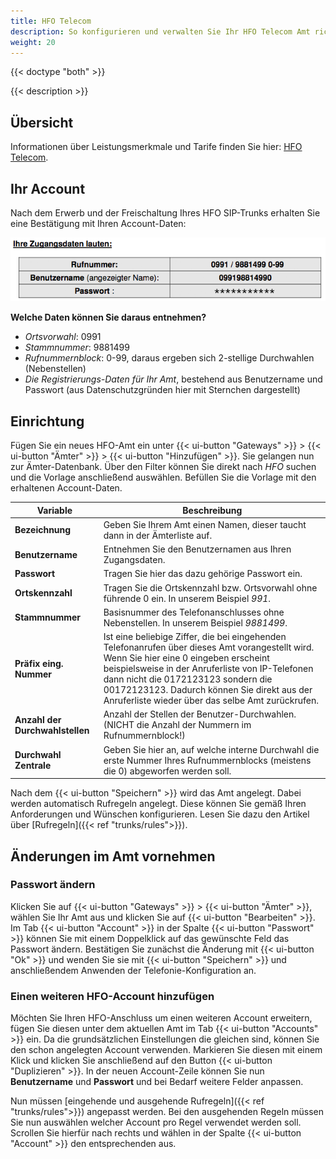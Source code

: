 ```yaml
---
title: HFO Telecom
description: So konfigurieren und verwalten Sie Ihr HFO Telecom Amt richtig
weight: 20
---
```

{{< doctype "both"  >}}

{{< description >}}

## Übersicht

Informationen über Leistungsmerkmale und Tarife finden Sie hier: [HFO Telecom](http://www.hfo-telecom.de/).

## Ihr Account

Nach dem Erwerb und der Freischaltung Ihres HFO SIP-Trunks erhalten Sie eine Bestätigung mit Ihren Account-Daten:

![Ihr HFO Telecom Account](hfo-account.de.png?width=50%)

**Welche Daten können Sie daraus entnehmen?**

+ *Ortsvorwahl*: 0991
+ *Stammnummer*: 9881499
+ *Rufnummernblock*: 0-99, daraus ergeben sich 2-stellige Durchwahlen (Nebenstellen)
+ *Die Registrierungs-Daten für Ihr Amt*, bestehend aus Benutzername und Passwort (aus Datenschutzgründen hier mit Sternchen dargestellt)

## Einrichtung

Fügen Sie ein neues HFO-Amt ein unter {{< ui-button "Gateways" >}} > {{< ui-button "Ämter" >}} > {{< ui-button "Hinzufügen" >}}. Sie gelangen nun zur Ämter-Datenbank. Über den Filter können Sie direkt nach *HFO* suchen und die Vorlage anschließend auswählen. Befüllen Sie die Vorlage mit den erhaltenen Account-Daten.

|Variable|Beschreibung|
|---|---|
|**Bezeichnung**|Geben Sie Ihrem Amt einen Namen, dieser taucht dann in der Ämterliste auf.|
|**Benutzername**|Entnehmen Sie den Benutzernamen aus Ihren Zugangsdaten.|
|**Passwort**|Tragen Sie hier das dazu gehörige Passwort ein.|
|**Ortskennzahl**|Tragen Sie die Ortskennzahl bzw. Ortsvorwahl ohne führende 0 ein. In unserem Beispiel *991*.|
|**Stammnummer**|Basisnummer des Telefonanschlusses ohne Nebenstellen. In unserem Beispiel *9881499*.|
|**Präfix eing. Nummer**|Ist eine beliebige Ziffer, die bei eingehenden Telefonanrufen über dieses Amt vorangestellt wird. Wenn Sie hier eine 0 eingeben erscheint beispielsweise in der Anruferliste von IP-Telefonen dann nicht die 0172123123 sondern die 00172123123. Dadurch können Sie direkt aus der Anruferliste wieder über das selbe Amt zurückrufen.|
|**Anzahl der Durchwahlstellen**|Anzahl der Stellen der Benutzer-Durchwahlen. (NICHT die Anzahl der Nummern im Rufnummernblock!)|
|**Durchwahl Zentrale**|Geben Sie hier an, auf welche interne Durchwahl die erste Nummer Ihres Rufnummernblocks (meistens die 0) abgeworfen werden soll.|

Nach dem {{< ui-button "Speichern" >}} wird das Amt angelegt. Dabei werden automatisch Rufregeln angelegt. Diese können Sie gemäß Ihren Anforderungen und Wünschen konfigurieren. Lesen Sie dazu den Artikel über [Rufregeln]({{< ref "trunks/rules">}}).

## Änderungen im Amt vornehmen

### Passwort ändern

Klicken Sie auf {{< ui-button "Gateways" >}} > {{< ui-button "Ämter" >}}, wählen Sie Ihr Amt aus und klicken Sie auf {{< ui-button "Bearbeiten" >}}. Im Tab {{< ui-button "Account" >}} in der Spalte {{< ui-button "Passwort" >}} können Sie mit einem Doppelklick auf das gewünschte Feld das Passwort ändern. Bestätigen Sie zunächst die Änderung mit {{< ui-button "Ok" >}} und wenden Sie sie mit {{< ui-button "Speichern" >}} und anschließendem Anwenden der Telefonie-Konfiguration an.

### Einen weiteren HFO-Account hinzufügen

Möchten Sie Ihren HFO-Anschluss um einen weiteren Account erweitern, fügen Sie diesen unter dem aktuellen Amt im Tab {{< ui-button "Accounts" >}} ein. Da die grundsätzlichen Einstellungen die gleichen sind, können Sie den schon angelegten Account verwenden. Markieren Sie diesen mit einem Klick und klicken Sie anschließend auf den Button {{< ui-button "Duplizieren" >}}.
In der neuen Account-Zeile können Sie nun **Benutzername** und **Passwort** und bei Bedarf weitere Felder anpassen.

Nun müssen [eingehende und ausgehende Rufregeln]({{< ref "trunks/rules">}}) angepasst werden. Bei den ausgehenden Regeln müssen Sie nun auswählen welcher Account pro Regel verwendet werden soll. Scrollen Sie hierfür nach rechts und wählen in der Spalte {{< ui-button "Account" >}} den entsprechenden aus.
